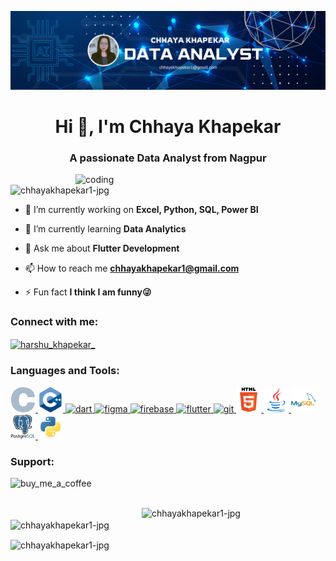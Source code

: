 ![logo](https://github.com/chhayakhapekar1-jpg/New-Repo/blob/main/Abstract%20Technology%20Profile%20LinkedIn%20Banner%20(1).png)

<h1 align="center">Hi 👋, I'm Chhaya Khapekar</h1>
<h3 align="center">A passionate Data Analyst from Nagpur</h3>

<img align="right" alt="coding" width="400" src="https://user-images.githubusercontent.com/102985224/211582827-8fd748d6-9181-4c5f-a620-76168b861a4d.gif">

<p align="left"> <img src="https://komarev.com/ghpvc/?username=chhayakhapekar1-jpg&label=Profile%20views&color=0e75b6&style=flat" alt="chhayakhapekar1-jpg" /> </p>

- 🔭 I’m currently working on **Excel, Python, SQL, Power BI**

- 🌱 I’m currently learning **Data Analytics**

- 💬 Ask me about **Flutter Development**

- 📫 How to reach me **chhayakhapekar1@gmail.com**

- ⚡ Fun fact **I think I am funny😜**

<h3 align="left">Connect with me:</h3>
<p align="left">
<a href="https://instagram.com/harshu_khapekar_" target="blank"><img align="center" src="https://raw.githubusercontent.com/rahuldkjain/github-profile-readme-generator/master/src/images/icons/Social/instagram.svg" alt="harshu_khapekar_" height="30" width="40" /></a>
</p>

<h3 align="left">Languages and Tools:</h3>
<p align="left"> <a href="https://www.cprogramming.com/" target="_blank" rel="noreferrer"> <img src="https://raw.githubusercontent.com/devicons/devicon/master/icons/c/c-original.svg" alt="c" width="40" height="40"/> </a> <a href="https://www.w3schools.com/cpp/" target="_blank" rel="noreferrer"> <img src="https://raw.githubusercontent.com/devicons/devicon/master/icons/cplusplus/cplusplus-original.svg" alt="cplusplus" width="40" height="40"/> </a> <a href="https://dart.dev" target="_blank" rel="noreferrer"> <img src="https://www.vectorlogo.zone/logos/dartlang/dartlang-icon.svg" alt="dart" width="40" height="40"/> </a> <a href="https://www.figma.com/" target="_blank" rel="noreferrer"> <img src="https://www.vectorlogo.zone/logos/figma/figma-icon.svg" alt="figma" width="40" height="40"/> </a> <a href="https://firebase.google.com/" target="_blank" rel="noreferrer"> <img src="https://www.vectorlogo.zone/logos/firebase/firebase-icon.svg" alt="firebase" width="40" height="40"/> </a> <a href="https://flutter.dev" target="_blank" rel="noreferrer"> <img src="https://www.vectorlogo.zone/logos/flutterio/flutterio-icon.svg" alt="flutter" width="40" height="40"/> </a> <a href="https://git-scm.com/" target="_blank" rel="noreferrer"> <img src="https://www.vectorlogo.zone/logos/git-scm/git-scm-icon.svg" alt="git" width="40" height="40"/> </a> <a href="https://www.w3.org/html/" target="_blank" rel="noreferrer"> <img src="https://raw.githubusercontent.com/devicons/devicon/master/icons/html5/html5-original-wordmark.svg" alt="html5" width="40" height="40"/> </a> <a href="https://www.java.com" target="_blank" rel="noreferrer"> <img src="https://raw.githubusercontent.com/devicons/devicon/master/icons/java/java-original.svg" alt="java" width="40" height="40"/> </a> <a href="https://www.mysql.com/" target="_blank" rel="noreferrer"> <img src="https://raw.githubusercontent.com/devicons/devicon/master/icons/mysql/mysql-original-wordmark.svg" alt="mysql" width="40" height="40"/> </a> <a href="https://www.postgresql.org" target="_blank" rel="noreferrer"> <img src="https://raw.githubusercontent.com/devicons/devicon/master/icons/postgresql/postgresql-original-wordmark.svg" alt="postgresql" width="40" height="40"/> </a> <a href="https://www.python.org" target="_blank" rel="noreferrer"> <img src="https://raw.githubusercontent.com/devicons/devicon/master/icons/python/python-original.svg" alt="python" width="40" height="40"/> </a> </p>

<h3 align="left">Support:</h3>
<p><a href="https://www.buymeacoffee.com/buy_me_a_coffee"> <img align="left" src="https://cdn.buymeacoffee.com/buttons/v2/default-yellow.png" height="50" width="210" alt="buy_me_a_coffee" /></a></p><br><br>

<p><img align="left" src="https://github-readme-stats.vercel.app/api/top-langs?username=chhayakhapekar1-jpg&show_icons=true&locale=en&layout=compact" alt="chhayakhapekar1-jpg" /></p>

<p>&nbsp;<img align="center" src="https://github-readme-stats.vercel.app/api?username=chhayakhapekar1-jpg&show_icons=true&locale=en" alt="chhayakhapekar1-jpg" /></p>

<p><img align="center" src="https://github-readme-streak-stats.herokuapp.com/?user=chhayakhapekar1-jpg&" alt="chhayakhapekar1-jpg" /></p>

